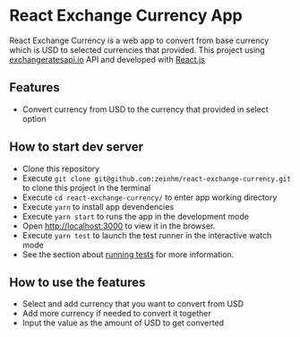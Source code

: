 # React Exchange Currency App
React Exchange Currency is a web app to convert from base currency which is USD to selected currencies that provided.
This project using [exchangeratesapi.io](https://exchangeratesapi.io/) API and developed with [React.js](https://reactjs.org/)

## Features
- Convert currency from USD to the currency that provided in select option

## How to start dev server
- Clone this repository
- Execute `git clone git@github.com:zeinhm/react-exchange-currency.git` to clone this project in the terminal
- Execute `cd react-exchange-currency/` to enter app working directory
- Execute `yarn` to install app devendencies
- Execute `yarn start` to runs the app in the development mode
- Open [http://localhost:3000](http://localhost:3000) to view it in the browser.
- Execute `yarn test` to launch the test runner in the interactive watch mode
- See the section about [running tests](https://facebook.github.io/create-react-app/docs/running-tests) for more information.

## How to use the features
- Select and add currency that you want to convert from USD
- Add more currency if needed to convert it together
- Input the value as the amount of USD to get converted
